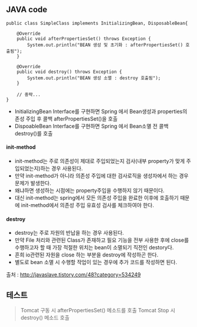 
## JAVA code

~~~
public class SimpleClass implements InitializingBean, DisposableBean{
 
    @Override
    public void afterPropertiesSet() throws Exception {
        System.out.println("BEAN 생성 및 초기화 : afterPropertiesSet() 호출됨");
    }
 
    @Override
    public void destroy() throws Exception {
        System.out.println("BEAN 생성 소멸 : destroy 호출됨");
    }
 
    // 중략...
}

~~~

 * InitializingBean Interface를 구현하면 Spring 에서 Bean생성과 properties의존성 주입 후 콜백 afterPropertiesSet()을 호출
 * DispoableBean Interface를 구현하면 Spring 에서 Bean소멸 전 콜백 destroy()를 호출

 #### init-method
 * init-method는 주로 의존성이 제대로 주입되었는지 검사(내부 property가 맞게 주입되었는지)하는 경우 사용된다.
 * 만약 init-method가 아니라 의존성 주입에 대한 검사로직을 생성자에서 하는 경우 문제가 발생한다.
 * 왜냐하면 생성하는 시점에는 property주입을 수행하지 않기 때문이다.
 * 대신 init-method는 spring에서 모든 의존성 주입을 완료한 이후에 호출하기 때문에 init-method에서 의존성 주입 유효성 검사를 체크하여야 한다.
 #### destroy
 * destroy는 주로 자원의 반납을 하는 경우 사용된다.
 * 만약 File 처리와 관련된 Class가 존재하고 필요 기능을 전부 사용한 후에 close를 수행하고자 할 때 가장 적절한 위치는 bean이 소멸되기 직전인 destory다.
 * 흔희 io관련된 자원을 close 하는 부분을 destroy에 작성하곤 한다.
 * 별도로 bean 소멸 시 수행할 작업이 있는 경우에 추가 코드를 작성하면 된다.
 
출처 : http://javaslave.tistory.com/48?category=534249
 
 
 ## 테스트
  > Tomcat 구동 시 afterPropertiesSet() 메소드를 호출 
  > Tomcat Stop 시 destroy() 메소드 호출
